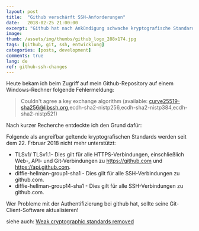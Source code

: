 ```yaml
---
layout: post
title:  "Github verschärft SSH-Anforderungen"
date:   2018-02-25 21:00:00
excerpt: "Github hat nach Ankündigung schwache kryptografische Standards entfernt."
image:
thumb: /assets/img/thumbs/github_logo_288x174.jpg
tags: [github, git, ssh, entwicklung]
categories: [posts, development]
comments: true
lang: de
ref: github-ssh-changes
---
```


Heute bekam ich beim Zugriff auf mein Github-Repository auf einem Windows-Rechner folgende Fehlermeldung:

>Couldn't agree a key exchange algorithm (available: curve25519-sha256@libssh.org,ecdh-sha2-nistp256,ecdh-sha2-nistp384,ecdh-sha2-nistp521)

Nach kurzer Recherche entdeckte ich den Grund dafür:

Folgende als angreifbar geltende kryptografischen Standards werden seit dem 22. Frbruar 2018 nicht mehr unterstützt:

* TLSv1/ TLSv1.1- Dies gilt für alle HTTPS-Verbindungen, einschließlich Web-, API- und Git-Verbindungen zu https://github.com und https://api.github.com.
* diffie-hellman-group1-sha1 - Dies gilt für alle SSH-Verbindungen zu github.com.
* diffie-hellman-group14-sha1 - Dies gilt für alle SSH-Verbindungen zu github.com.

Wer Probleme mit der Authentifizierung bei github hat, sollte seine Git-Client-Software aktualisieren! 

siehe auch: [Weak cryptographic standards removed](https://github.com/blog/2507-weak-cryptographic-standards-removed) 
